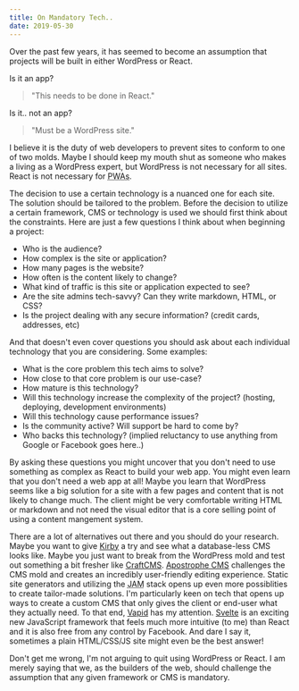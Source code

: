 ```yaml
---
title: On Mandatory Tech..
date: 2019-05-30
---
```


Over the past few years, it has seemed to become an assumption that projects will be built in either WordPress or React. 

Is it an app? 
> "This needs to be done in React."

Is it.. not an app? 
> "Must be a WordPress site." 

I believe it is the duty of web developers to prevent sites to conform to one of two molds. Maybe I should keep my mouth shut as someone who makes a living as a WordPress expert, but WordPress is not necessary for all sites. React is not necessary for <abbr title="Progressive Web Apps">PWAs</abbr>. 

The decision to use a certain technology is a nuanced one for each site. The solution should be tailored to the problem. Before the decision to utilize a certain framework, CMS or technology is used we should first think about the constraints. Here are just a few questions I think about when beginning a project:
* Who is the audience? 
* How complex is the site or application?
* How many pages is the website?
* How often is the content likely to change?
* What kind of traffic is this site or application expected to see?
* Are the site admins tech-savvy? Can they write markdown, HTML, or CSS?
* Is the project dealing with any secure information? (credit cards, addresses, etc)

And that doesn't even cover questions you should ask about each individual technology that you are considering. Some examples:
* What is the core problem this tech aims to solve?
* How close to that core problem is our use-case?
* How mature is this technology?
* Will this technology increase the complexity of the project? (hosting, deploying, development environments)
* Will this technology cause performance issues?
* Is the community active? Will support be hard to come by?
* Who backs this technology? (implied reluctancy to use anything from Google or Facebook goes here..)

By asking these questions you might uncover that you don't need to use something as complex as React to build your web app. You might even learn that you don't need a web app at all! Maybe you learn that WordPress seems like a big solution for a site with a few pages and content that is not likely to change much. The client might be very comfortable writing HTML or markdown and not need the visual editor that is a core selling point of using a content mangement system. 

There are a lot of alternatives out there and you should do your research. Maybe you want to give <a href="https://getkirby.com/" target="_blank" title="Kirby CMS official website">Kirby</a> a try and see what a database-less CMS looks like. Maybe you just want to break from the WordPress mold and test out something a bit fresher like <a href="https://craftcms.com/" target="_blank" title="CraftCMS official website">CraftCMS</a>. <a href="https://apostrophecms.org/" target="_blank" title="Apostrophe CMS official website">Apostrophe CMS</a> challenges the CMS mold and creates an incredibly user-friendly editing experience. Static site generators and utilizing the <abbr title="Javascript, APIS, Markup">JAM</abbr> stack opens up even more possiblities to create tailor-made solutions. I'm particularly keen on tech that opens up ways to create a custom CMS that only gives the client or end-user what they actually need. To that end, <a href="https://www.vapid.com/" target="_blank" title="Vapid CMS official website">Vapid</a> has my attention. <a href="https://svelte.dev/" target="_blank" title="Svelte official documentation">Svelte</a> is an exciting new JavaScript framework that feels much more intuitive (to me) than React and it is also free from any control by Facebook. And dare I say it, sometimes a plain HTML/CSS/JS site might even be the best answer! 

Don't get me wrong, I'm not arguing to quit using WordPress or React. I am merely saying that we, as the builders of the web, should challenge the assumption that any given framework or CMS is mandatory.
